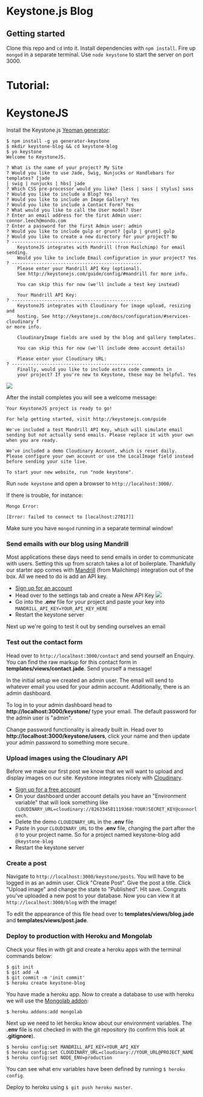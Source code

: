 Keystone.js Blog
===

## Getting started

Clone this repo and `cd` into it. Install dependencies with `npm install`. Fire up `mongod` in a separate terminal. Use `node keystone` to start the server on port 3000. 


# Tutorial:

# KeystoneJS

Install the Keystone.js [Yeoman generator](https://github.com/keystonejs/generator-keystone):

```
$ npm install -g yo generator-keystone
$ mkdir keystone-blog && cd keystone-blog
$ yo keystone
Welcome to KeystoneJS.

? What is the name of your project? My Site
? Would you like to use Jade, Swig, Nunjucks or Handlebars for templates? [jade 
| swig | nunjucks | hbs] jade
? Which CSS pre-processor would you like? [less | sass | stylus] sass
? Would you like to include a Blog? Yes
? Would you like to include an Image Gallery? Yes
? Would you like to include a Contact Form? Yes
? What would you like to call the User model? User
? Enter an email address for the first Admin user: connor.leech@mondo.com
? Enter a password for the first Admin user: admin
? Would you like to include gulp or grunt? [gulp | grunt] gulp
? Would you like to create a new directory for your project? No
? ------------------------------------------------
    KeystoneJS integrates with Mandrill (from Mailchimp) for email sending.
    Would you like to include Email configuration in your project? Yes
? ------------------------------------------------
    Please enter your Mandrill API Key (optional).
    See http://keystonejs.com/guide/config/#mandrill for more info.
    
    You can skip this for now (we'll include a test key instead)
    
    Your Mandrill API Key: 
? ------------------------------------------------
    KeystoneJS integrates with Cloudinary for image upload, resizing and
    hosting. See http://keystonejs.com/docs/configuration/#services-cloudinary f
or more info.
    
    CloudinaryImage fields are used by the blog and gallery templates.
    
    You can skip this for now (we'll include demo account details)
    
    Please enter your Cloudinary URL: 
? ------------------------------------------------
    Finally, would you like to include extra code comments in
    your project? If you're new to Keystone, these may be helpful. Yes
```

![](http://i.imgur.com/om8nn7E.png)

After the install completes you will see a welcome message:

```
Your KeystoneJS project is ready to go!

For help getting started, visit http://keystonejs.com/guide

We've included a test Mandrill API Key, which will simulate email
sending but not actually send emails. Please replace it with your own
when you are ready.

We've included a demo Cloudinary Account, which is reset daily.
Please configure your own account or use the LocalImage field instead
before sending your site live.

To start your new website, run "node keystone".
```

Run `node keystone` and open a browser to `http://localhost:3000/`.

If there is trouble, for instance:

```
Mongo Error:

[Error: failed to connect to [localhost:27017]]
```

Make sure you have `mongod` running in a separate terminal window!

### Send emails with our blog using Mandrill

Most applications these days need to send emails in order to communicate with users. Setting this up from scratch takes a lot of boilerplate. Thankfully our starter app comes with [Mandrill](http://mandrill.com/) (from Mailchimp) integration out of the box. All we need to do is add an API key.

* [Sign up for an account](https://mandrill.com/signup/)
* Head over to the settings tab and create a New API Key
![](http://i.imgur.com/j7PqmZd.png)
* Go into the **.env** file for your project and paste your key into `MANDRILL_API_KEY=YOUR_API_KEY_HERE`
* Restart the keystone server

Next up we're going to test it out by sending ourselves an email

### Test out the contact form

Head over to `http://localhost:3000/contact` and send yourself an Enquiry. You can find the raw markup for this contact form in **templates/views/contact.jade**. Send yourself a message!

In the initial setup we created an admin user. The email will send to whatever email you used for your admin account. Additionally, there is an admin dashboard.

To log in to your admin dashboard head to **http://localhost:3000/keystone/** type your email. The default password for the admin user is "admin".

Change password functionality is already built in. Head over to **http://localhost:3000/keystone/users**, click your name and then update your admin password to something more secure.


### Upload images using the Cloudinary API

Before we make our first post we know that we will want to upload and display images on our site. Keystone integrates nicely with [Cloudinary](http://cloudinary.com/).

* [Sign up for a free account](https://cloudinary.com/users/register/free)
* On your dashboard under account details you have an "Environment variable" that will look something like `CLOUDINARY_URL=cloudinary://826334581119368:YOUR)SECRET_KEY@connorleech`.
* Delete the demo `CLOUDINARY_URL` in the **.env** file
* Paste in your `CLOUDINARY_URL` to the **.env** file, changing the part after the `@` to your project name. So for a project named keystone-blog add `@keystone-blog`
* Restart the keystone server

### Create a post

Navigate to `http://localhost:3000/keystone/posts`. You will have to be logged in as an admin user. Click "Create Post". Give the post a title. Click "Upload image" and change the state to "Published". Hit save. Congrats you've uploaded a new post to your database. Now you can view it at `http://localhost:3000/blog` with the image!

To edit the appearance of this file head over to **templates/views/blog.jade** and **templates/views/post.jade**.

### Deploy to production with Heroku and Mongolab

Check your files in with git and create a heroku apps with the terminal commands below:

```
$ git init
$ git add -A
$ git commit -m 'init commit'
$ heroku create keystone-blog
```

You have made a heroku app. Now to create a database to use with heroku we will use the [Mongolab addon](https://devcenter.heroku.com/articles/mongolab):

```
$ heroku addons:add mongolab
```

Next up we need to let heroku know about our environment variables. The **.env** file is not checked in with the git repository (to confirm this look at **.gitignore**).

```
$ heroku config:set MANDRILL_API_KEY=YOUR_API_KEY
$ heroku config:set CLOUDINARY_URL=cloudinary://YOUR_URL@PROJECT_NAME
$ heroku config:set NODE_ENV=production
```

You can see what env variables have been defined by running `$ heroku config`.

Deploy to heroku using `$ git push heroku master`.

